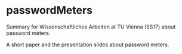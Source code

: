 # passwordMeters
Summary for Wissenschaftliches Arbeiten at TU Vienna (SS17) about password meters.

A short paper and the presentation slides about password meters.

